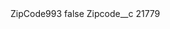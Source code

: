 <?xml version="1.0" encoding="UTF-8"?>
<CustomMetadata xmlns="http://soap.sforce.com/2006/04/metadata" xmlns:xsi="http://www.w3.org/2001/XMLSchema-instance" xmlns:xsd="http://www.w3.org/2001/XMLSchema">
    <label>ZipCode993</label>
    <protected>false</protected>
    <values>
        <field>Zipcode__c</field>
        <value xsi:type="xsd:string">21779</value>
    </values>
</CustomMetadata>
